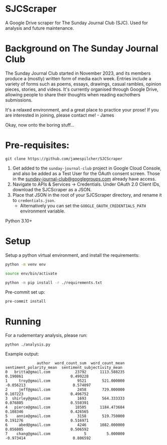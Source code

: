 # SJCScraper
A Google Drive scraper for The Sunday Journal Club (SJC). Used for analysis and future maintenance.

# Background on The Sunday Journal Club

The Sunday Journal Club started in November 2023, and its members produce a (mostly) written form of media each week. Entries include a variety of forms such as poems, essays, drawings, casual rambles, opinion pieces, stories, and videos. It's currently organised through Google Drive, allowing people to share their thoughts when reading eachothers submissions.

It's a relaxed environment, and a great place to practice your prose! If you are interested in joining, please contact me! - James

Okay, now onto the boring stuff...

# Pre-requisites:
```
git clone https://github.com/jamespilcher/SJCScraper
```

1. Get added to the `sunday-journal-club` project in Google Cloud Console, and also be added as a Test User for the OAuth consent screen. Those in the sunday-journal-club@googlegroups.com already have access.
2. Navigate to APIs & Services -> Credentials. Under OAuth 2.0 Client IDs, download the SJCScraper as a JSON.
3. Place that JSON in the root of your SJCScraper directory, and rename it to `credentials.json`.
    - Alternatively you can set the `GOOGLE_OAUTH_CREDENTIALS_PATH` environment variable.

Python 3.10+

# Setup

Setup a python virtual environment, and install the requirements:

```bash
python -m venv env

source env/bin/activate

python -m pip install -r ./requirements.txt
```

Pre-commit set up:
```
pre-commit install
```


# Running

For a rudementary analysis, please run:
```
python ./analysis.py
```

Example output:
```
              author  word_count_sum  word_count_mean  sentiment_polarity_mean  sentiment_subjectivity_mean
0   britta@gmail.com           23792      1113.588235                 0.190861                     0.499228           
1     troy@gmail.com            9521       521.000000                -0.056213                     0.574097            
2     jeff@gmail.com            2458       729.000000                 0.107223                     0.496752             
3  shirley@gmail.com            1693       564.333333                 0.076805                     0.550391             
4   pierce@gmail.com           18505      1184.473684                 0.108346                     0.426565            
5    annie@gmail.com            3158       519.750000                 0.191276                     0.516971             
6     abed@gmail.com            4246      1082.000000                 0.056805                     0.506592        
7    chang@gmail.com               5         5.000000                -0.973414                     0.806592         
```
